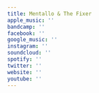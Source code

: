 ```yaml
---
title: Mentallo & The Fixer
apple_music: ''
bandcamp: ''
facebook: ''
google_music: ''
instagram: ''
soundcloud: ''
spotify: ''
twitter: ''
website: ''
youtube: ''
---
```


